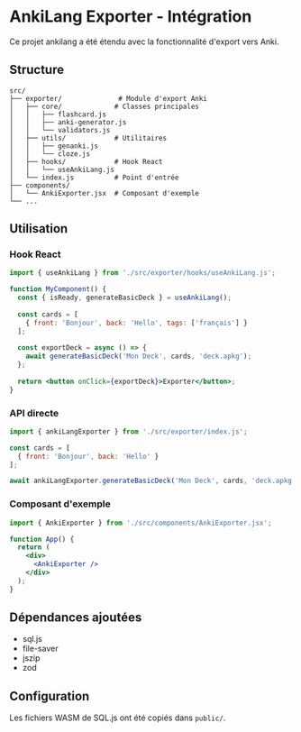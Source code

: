 # AnkiLang Exporter - Intégration

Ce projet ankilang a été étendu avec la fonctionnalité d'export vers Anki.

## Structure

```
src/
├── exporter/              # Module d'export Anki
│   ├── core/             # Classes principales
│   │   ├── flashcard.js
│   │   ├── anki-generator.js
│   │   └── validators.js
│   ├── utils/            # Utilitaires
│   │   ├── genanki.js
│   │   └── cloze.js
│   ├── hooks/            # Hook React
│   │   └── useAnkiLang.js
│   └── index.js          # Point d'entrée
├── components/
│   └── AnkiExporter.jsx  # Composant d'exemple
└── ...
```

## Utilisation

### Hook React

```jsx
import { useAnkiLang } from './src/exporter/hooks/useAnkiLang.js';

function MyComponent() {
  const { isReady, generateBasicDeck } = useAnkiLang();
  
  const cards = [
    { front: 'Bonjour', back: 'Hello', tags: ['français'] }
  ];
  
  const exportDeck = async () => {
    await generateBasicDeck('Mon Deck', cards, 'deck.apkg');
  };
  
  return <button onClick={exportDeck}>Exporter</button>;
}
```

### API directe

```jsx
import { ankiLangExporter } from './src/exporter/index.js';

const cards = [
  { front: 'Bonjour', back: 'Hello' }
];

await ankiLangExporter.generateBasicDeck('Mon Deck', cards, 'deck.apkg');
```

### Composant d'exemple

```jsx
import { AnkiExporter } from './src/components/AnkiExporter.jsx';

function App() {
  return (
    <div>
      <AnkiExporter />
    </div>
  );
}
```

## Dépendances ajoutées

- sql.js
- file-saver
- jszip
- zod

## Configuration

Les fichiers WASM de SQL.js ont été copiés dans `public/`.

